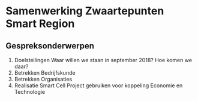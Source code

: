# Samenwerking Zwaartepunten Smart Region

## Gespreksonderwerpen

1. Doelstellingen
   Waar willen we staan in september 2018?
   Hoe komen we daar?
2. Betrekken Bedrijfskunde
3. Betrekken Organisaties
4. Realisatie Smart Cell
   Project gebruiken voor koppeling Economie en Technologie
   


